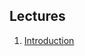 ## Lectures

1. [Introduction](https://docs.google.com/presentation/d/1zcfGsId0ndhdwHZxQ8EJVwbzrb0NFN_VxXjTUMp6TX0/edit?usp=sharing)

